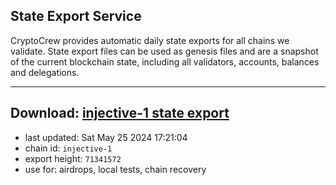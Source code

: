 ## State Export Service
CryptoCrew provides automatic daily state exports for all chains we validate. State export files can be used as genesis files and are a snapshot of the current blockchain state, including all validators, accounts, balances and delegations.

---
**Download: [injective-1 state export](https://dl-eu2.ccvalidators.com/SERVICE/injective/injective-1_export_71341572.json)**
---

- last updated: Sat May 25 2024 17:21:04
- chain id: `injective-1`
- export height: `71341572`
- use for: airdrops, local tests, chain recovery
